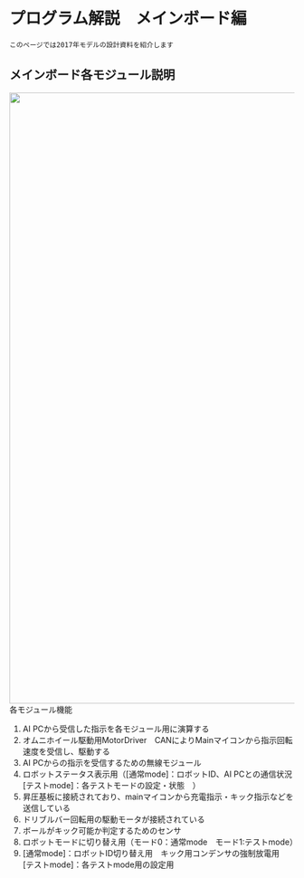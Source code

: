 # プログラム解説　メインボード編

`このページでは2017年モデルの設計資料を紹介します`

## メインボード各モジュール説明
<img src="https://lh3.googleusercontent.com/K6mFlLe-W8VUOUskYSjTlpmzO0QEuUa8c_eoYfTTlNq0B0L6sJ9MilZLASQSKEprbomLaqkch4jEpYA=w1080-h1765-rw" width="1080px">
各モジュール機能

1. AI PCから受信した指示を各モジュール用に演算する
2. オムニホイール駆動用MotorDriver　CANによりMainマイコンから指示回転速度を受信し、駆動する
3. AI PCからの指示を受信するための無線モジュール
4. ロボットステータス表示用（[通常mode]：ロボットID、AI PCとの通信状況　[テストmode]：各テストモードの設定・状態　）
5. 昇圧基板に接続されており、mainマイコンから充電指示・キック指示などを送信している
6. ドリブルバー回転用の駆動モータが接続されている
7. ボールがキック可能か判定するためのセンサ
8. ロボットモードに切り替え用（モード0：通常mode　モード1:テストmode）
9. [通常mode]：ロボットID切り替え用　キック用コンデンサの強制放電用　　[テストmode]：各テストmode用の設定用